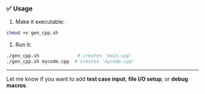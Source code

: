 ### ✅ **Usage**

1. Make it executable:

```bash
chmod +x gen_cpp.sh
```

1. Run it:

```bash
./gen_cpp.sh              # creates 'main.cpp'
./gen_cpp.sh mycode.cpp  # creates 'mycode.cpp'
```

---

Let me know if you want to add **test case input**, **file I/O setup**, or **debug macros**.
